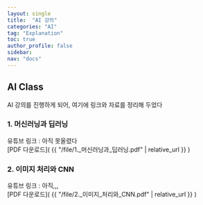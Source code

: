 ```yaml
---
layout: single
title:  "AI 강의"
categories: "AI"
tag: "Explanation"
toc: true
author_profile: false
sidebar:
nav: "docs"
---
```



## AI Class
AI 강의를 진행하게 되어, 여기에 링크와 자료를 정리해 두었다  

### 1. 머신러닝과 딥러닝   
유튜브 링크 : 아직 못올렸다  
[PDF 다운로드]( {{ "/file/1._머신러닝과_딥러닝.pdf" | relative_url }} )  

### 2. 이미지 처리와 CNN  
유튜브 링크 : 아직,,,  
[PDF 다운로드]( {{ "/file/2._이미지_처리와_CNN.pdf" | relative_url }} )  